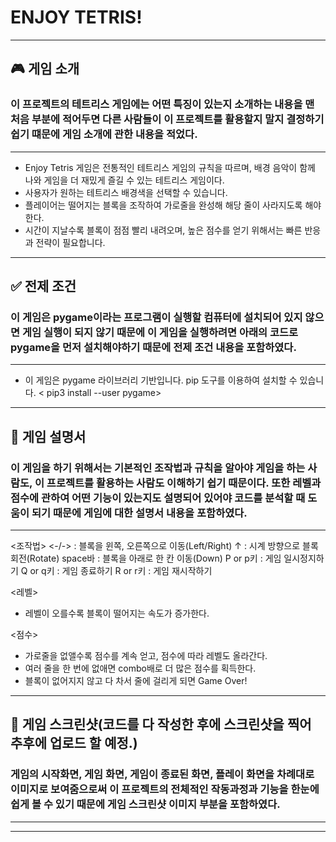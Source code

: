 # ENJOY TETRIS!
----
## 🎮 게임 소개
### 이 프로젝트의 테트리스 게임에는 어떤 특징이 있는지 소개하는 내용을 맨 처음 부분에 적어두면 다른 사람들이 이 프로젝트를 활용할지 말지 결정하기 쉽기 떄문에 게임 소개에 관한 내용을 적었다.
---
- Enjoy Tetris 게임은 전통적인 테트리스 게임의 규칙을 따르며, 배경 음악이 함께 나와 게임을 더 재밌게 즐길 수 있는 테트리스 게임이다.
- 사용자가 원하는 테트리스 배경색을 선택할 수 있습니다.
- 플레이어는 떨어지는 블록을 조작하여 가로줄을 완성해 해당 줄이 사라지도록 해야 한다.
- 시간이 지날수록 블록이 점점 빨리 내려오며, 높은 점수를 얻기 위해서는 빠른 반응과 전략이 필요합니다.
---
## ✅ 전제 조건 
### 이 게임은 pygame이라는 프로그램이 실행할 컴퓨터에 설치되어 있지 않으면 게임 실행이 되지 않기 때문에 이 게임을 실행하려면 아래의 코드로 pygame을 먼저 설치해야하기 때문에 전제 조건 내용을 포함하였다.
---
- 이 게임은 pygame 라이브러리 기반입니다. pip 도구를 이용하여 설치할 수 있습니다.
< pip3 install --user pygame>
---
## 📄 게임 설명서
### 이 게임을 하기 위해서는 기본적인 조작법과 규칙을 알아야 게임을 하는 사람도, 이 프로젝트를 활용하는 사람도 이해하기 쉽기 때문이다. 또한 레벨과 점수에 관하여 어떤 기능이 있는지도 설명되어 있어야 코드를 분석할 때 도움이 되기 때문에 게임에 대한 설명서 내용을 포함하였다.
---
<조작법>
<-/-> : 블록을 윈쪽, 오른쪽으로 이동(Left/Right)
↑ : 시계 방향으로 블록 회전(Rotate)
space바 : 블록을 아래로 한 칸 이동(Down)
P or p키 : 게임 일시정지하기
Q or q키 : 게임 종료하기
R or r키 : 게임 재시작하기

<레벨>
- 레벨이 오를수록 블록이 떨어지는 속도가 증가한다.

<점수>
- 가로줄을 없앨수록 점수를 계속 얻고, 점수에 따라 레벨도 올라간다.
- 여러 줄을 한 번에 없애면 combo배로 더 많은 점수를 획득한다.
- 블록이 없어지지 않고 다 차서 줄에 걸리게 되면 Game Over!
---
## 📸 게임 스크린샷(코드를 다 작성한 후에 스크린샷을 찍어 추후에 업로드 할 예정.)
### 게임의 시작화면, 게임 화면, 게임이 종료된 화면, 플레이 화면을 차례대로 이미지로 보여줌으로써 이 프로젝트의 전체적인 작동과정과 기능을 한눈에 쉽게 볼 수 있기 때문에 게임 스크린샷 이미지 부분을 포함하였다.
---

---
